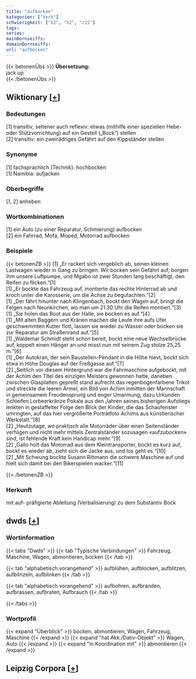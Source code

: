 ```yaml
---
title: "aufbocken"
kategorien: ["Verb"]
schwierigkeit: ["k2", "h2", "r22"]
tags:
series:
mainDornseiffs:
domainDornseiffs:
url: "aufbocken"
---
```


{{< betonenÜbs >}}
**Übersetzung:**  
jack up  
{{< /betonenÜbs >}}

## Wiktionary [[+](https://de.wiktionary.org/wiki/aufbocken)]

### Bedeutungen
[1] transitiv, seltener auch reflexiv: etwas (mithilfe einer speziellen Hebe- oder Stützvorrichtung) auf ein Gestell („Bock“) stellen  
[2] transitiv: ein zweirädriges Gefährt auf den Kippständer stellen  

### Synonyme
[1] fachsprachlich (Technik): hochbocken  
[1] Namibia: aufjacken  

### Oberbegriffe
[1, 2] anheben  

### Wortkombinationen
[1] ein Auto (zu einer Reparatur, Schmierung) aufbocken  
[2] ein Fahrrad, Mofa, Moped, Motorrad aufbocken  

### Beispiele
{{< betonenZB >}}
[1] „Er rackert sich vergeblich ab, seinen kleinen Lastwagen wieder in Gang zu bringen. Wir bocken sein Gefährt auf, borgen ihm unsere Luftpumpe, und Mgabo ist zwei Stunden lang beschäftigt, den Reifen zu flicken.“[1]  
[1] „Er bockte das Fahrzeug auf, montierte das rechte Hinterrad ab und kroch unter die Karosserie, um die Achse zu begutachten.“[2]  
[1] „Der fährt hinunter nach Klingenbach, bockt den Wagen auf, bringt die Felgen nach Neunkirchen, wo man um 21.30 Uhr die Reifen montiert.“[3]  
[1] „Sie holen das Boot aus der Halle, sie bocken es auf.“[4]  
[1] „Mit alten Baggern und Kränen machen die Leute ihre aufs Ufer geschwemmten Kutter flott, lassen sie wieder zu Wasser oder bocken sie zur Reparatur am Straßenrand auf.“[5]  
[1] „Waldemar Schmidt steht schon bereit, bockt eine neue Wechselbrücke auf, koppelt einen Hänger an und misst nun mit seinem Zug stolze 25,25 m.“[6]  
[1] „Der Autokran, der sein Baustellen-Pendant in die Höhe hievt, bockt sich etwa in Höhe Douglas auf der Freßgasse auf.“[7]  
[2] „Seitlich vor diesem Hintergrund war die Fahrmaschine aufgebockt, mit der Achim den Titel des einzigen Meisters gewonnen hatte, daneben zwischen Glasplatten gepreßt stand aufrecht das regenbogenfarbene Trikot und streckte die leeren Ärmel, ein Bild von Achim inmitten der Mannschaft in gemeinsamem Freudensprung und enger Umarmung, dazu Urkunden Schleifen Lorbeerkränze Pokale aus den Jahren seines bisherigen Aufstiegs lenkten in gestaffelter Folge den Blick der Kinder, die das Schaufenster umringten, auf das hier vergrößerte Porträtfoto Achims aus künstlerischer Werkstatt.“[8]  
[2] „Heutzutage, wo praktisch alle Motorräder über einen Seitenständer verfügen und nicht mehr mittels Zentralständer sozusagen «aufzubocken» sind, ist fehlende Kraft kein Handicap mehr.“[9]  
[2] „Gallo holt das Motorrad aus dem Kleintransporter, bockt es kurz auf, bockt es wieder ab, zieht sich die Jacke aus, und los geht es.“[10]  
[2] „Mit Schwung bockte Susann Rittmann die schwere Maschine auf und hielt sich damit bei den Bikerspielen wacker.“[11]  

{{< /betonenZB >}}
### Herkunft
mit auf- präfigierte Ableitung (Verbalisierung) zu dem Substantiv Bock  



## dwds [[+](https://www.dwds.de/wb/aufbocken)]

### Wortinformation
{{< tabs "Dwds" >}}
{{< tab "Typische Verbindungen" >}}
Fahrzeug, Maschine, Wagen, abmontieren, bocken
{{< /tab >}}

{{< tab "alphabetisch vorangehend" >}}
aufblühen, aufblocken, aufblitzen, aufblinzeln, aufblinken
{{< /tab >}}

{{< tab "alphabetisch vorangehend" >}}
aufbohren, aufbranden, aufbrassen, aufbraten, Aufbrauch
{{< /tab >}}

{{< /tabs >}}

### Wortprofil
{{< expand "Überblick" >}} bocken, abmontieren, Wagen, Fahrzeug, Maschine {{< /expand >}}
{{< expand "hat Akk./Dativ-Objekt" >}} Wagen, Auto {{< /expand >}}
{{< expand "in Koordination mit" >}} abmontieren {{< /expand >}}

## Leipzig Corpora [[+](https://corpora.uni-leipzig.de/en/res?word=aufbocken&corpusId=deu_newscrawl-public_2018)]

